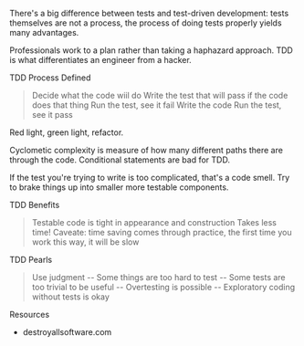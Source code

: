 There's a big difference between tests and test-driven development:
  tests themselves are not a process,
  the process of doing tests properly yields many advantages.

Professionals work to a plan rather than taking a haphazard approach.
TDD is what differentiates an engineer from a hacker.

TDD Process Defined
  > Decide what the code wiil do
  > Write the test that will pass if the code does that thing
  > Run the test, see it fail
  > Write the code
  > Run the test, see it pass

Red light, green light, refactor.

Cyclometic complexity is measure of how many different paths there are through the code.  Conditional statements are bad for TDD.

If the test you're trying to write is too complicated, that's a code smell.  Try to brake things up into smaller more testable components.

TDD Benefits
  > Testable code is tight in appearance and construction
  > Takes less time!  Caveate: time saving comes through practice, the first time you work this way, it will be slow

TDD Pearls
  > Use judgment
    -- Some things are too hard to test
    -- Some tests are too trivial to be useful
    -- Overtesting is possible
    -- Exploratory coding without tests is okay

Resources
  - destroyallsoftware.com
